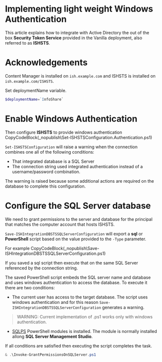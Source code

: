 ﻿# Implementing light weight Windows Authentication
 
This article explains how to integrate with Active Directory the out of the box **Security Token Service** provided in the Vanilla deployment, also referred to as **ISHSTS**.

# Acknowledgements

Content Manager is installed on `ish.example.com` and ISHSTS is installed on `ish.example.com/ISHSTS`. 

Set deploymentName variable.
```powershell
$deploymentName=`InfoShare`
```

# Enable Windows Authentication

Then configure **ISHSTS** to provide windows authentication
CopyCodeBlock(_nopublish\Set-ISHSTSConfiguration.Authentication.ps1)

`Set-ISHSTSConfiguration` will raise a warning when the connection combines one all of the following conditions:

- That integrated database is a SQL Server
- The connection string used integrated authentication instead of a username/password combination.

The warning is raised because some additional actions are required on the database to complete this configuration. 

# Configure the SQL Server database

We need to grant permissions to the server and database for the principal that matches the computer account that hosts ISHSTS.

`Save-ISHIntegrationDBSTSSQLServerConfiguration` will export a **sql** or **PowerShell** script based on the value provided to the `-Type` parameter.

For example
CopyCodeBlock(_nopublish\Save-ISHIntegrationDBSTSSQLServerConfiguration.ps1)

If you saved a sql script then execute that on the same SQL Server referenced by the connection string. 

The saved PowerShell script embeds the SQL server name and database and uses windows authentication to access the database. 
To execute it there are two conditions:

- The current user has access to the target database. The script uses windows authentication and for this reason `Save-ISHIntegrationDBSTSSQLServerConfiguration` generates a warning.

> WARNING: Current implementation of .ps1 works only with windows authentication.

- [SQLPS](https://msdn.microsoft.com/en-us/library/hh245198.aspx) PowerShell modules is installed. The module is normally installed allong **SQL Server Management Studio**.

If all conditions are satisfied then executing the script completes the task.

```powershell
& .\Invoke-GrantPermissionsOnSQLServer.ps1
```

